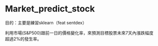 # Market_predict_stock

目的：主要是練習sklearn（feat sentdex）

利用市場(S&P500)跟前一日的價格變化率，來預測目標股票未來7天內漲跌幅度超過2%的發生率。


